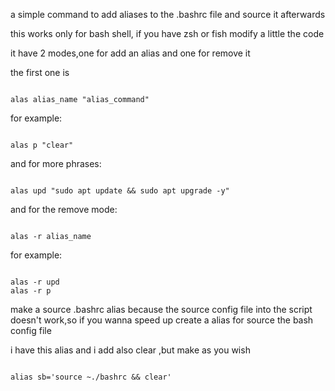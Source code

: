 a simple command to add aliases to the .bashrc file and source it afterwards

this works only for bash shell, if you have zsh or fish modify a little the code 

it have 2 modes,one for add an alias and one for remove it

the first one is 

```

alas alias_name "alias_command"

```

for example:

```

alas p "clear"

```

and for more phrases:

```

alas upd "sudo apt update && sudo apt upgrade -y"

```

and for the remove mode:

```

alas -r alias_name

```

for example: 

```

alas -r upd 
alas -r p

```

make a source .bashrc alias because the source config file into the script doesn't work,so if you wanna speed up create a alias for source the bash config file

i have this alias and i add also clear ,but make as you wish 

```

alias sb='source ~./bashrc && clear'

```
